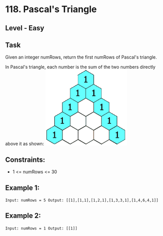 # 118. Pascal's Triangle


## Level - Easy


## Task
Given an integer numRows, return the first numRows of Pascal's triangle.

In Pascal's triangle, each number is the sum of the two numbers directly above it as shown:
![Animation triangle](PascalTriangleAnimated2.gif)


## Constraints:
- 1 <= numRows <= 30


## Example 1:
``
Input: numRows = 5
Output: [[1],[1,1],[1,2,1],[1,3,3,1],[1,4,6,4,1]]
``

## Example 2:
``
Input: numRows = 1
Output: [[1]]
``